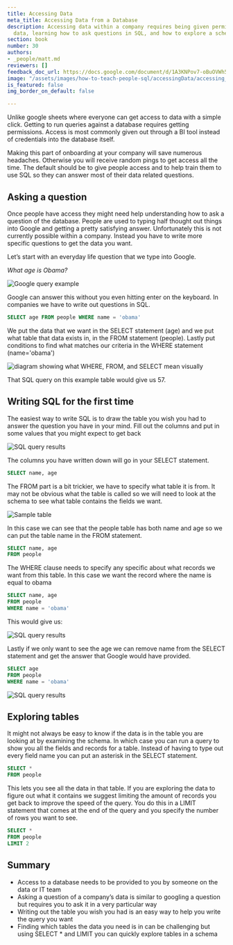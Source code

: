 ```yaml
---
title: Accessing Data
meta_title: Accessing Data from a Database
description: Accessing data within a company requires being given permission to the
  data, learning how to ask questions in SQL, and how to explore a schema.
section: book
number: 30
authors:
- _people/matt.md
reviewers: []
feedback_doc_url: https://docs.google.com/document/d/1A3KNPov7-oBuOVWh553DTYXZxip6tw7NvW1q_ED3fI4/edit?usp=sharing
image: "/assets/images/how-to-teach-people-sql/accessingData/accessing_1.png"
is_featured: false
img_border_on_default: false

---
```

Unlike google sheets where everyone can get access to data with a simple click. Getting to run queries against a database requires getting permissions. Access is most commonly given out through a BI tool instead of credentials into the database itself.

Making this part of onboarding at your company will save numerous headaches. Otherwise you will receive random pings to get access all the time. The default should be to give people access and to help train them to use SQL so they can answer most of their data related questions.

## Asking a question

Once people have access they might need help understanding how to ask a question of the database. People are used to typing half thought out things into Google and getting a pretty satisfying answer. Unfortunately this is not currently possible within a company. Instead you have to write more specific questions to get the data you want.

Let’s start with an everyday life question that we type into Google.

_What age is Obama?_

![Google query example](/assets/images/how-to-teach-people-sql/accessingData/accessing_1.png)

Google can answer this without you even hitting enter on the keyboard. In companies we have to write out questions in SQL.

```sql
SELECT age FROM people WHERE name = 'obama'
```

We put the data that we want in the SELECT statement (age) and we put what table that data exists in, in the FROM statement (people). Lastly put conditions to find what matches our criteria in the WHERE statement (name='obama')

![diagram showing what WHERE, FROM, and SELECT mean visually](/assets/images/how-to-teach-people-sql/accessingData/accessing_2.png)

That SQL query on this example table would give us 57.

## Writing SQL for the first time

The easiest way to write SQL is to draw the table you wish you had to answer the question you have in your mind. Fill out the columns and put in some values that you might expect to get back

![SQL query results](/assets/images/how-to-teach-people-sql/accessingData/accessing_3.png)

The columns you have written down will go in your SELECT statement.

```sql
SELECT name, age
```

The FROM part is a bit trickier, we have to specify what table it is from. It may not be obvious what the table is called so we will need to look at the schema to see what table contains the fields we want.

![Sample table](/assets/images/how-to-teach-people-sql/accessingData/accessing_4.png)

In this case we can see that the people table has both name and age so we can put the table name in the FROM statement.

```sql
SELECT name, age
FROM people
```

The WHERE clause needs to specify any specific about what records we want from this table. In this case we want the record where the name is equal to obama

```sql
SELECT name, age
FROM people
WHERE name = 'obama'
```

This would give us:

![SQL query results](/assets/images/how-to-teach-people-sql/accessingData/accessing_5.png)

Lastly if we only want to see the age we can remove name from the SELECT statement and get the answer that Google would have provided.

```sql
SELECT age
FROM people
WHERE name = 'obama'
```

![SQL query results](/assets/images/how-to-teach-people-sql/accessingData/accessing_6.png)

## Exploring tables

It might not always be easy to know if the data is in the table you are looking at by examining the schema. In which case you can run a query to show you all the fields and records for a table. Instead of having to type out every field name you can put an asterisk in the SELECT statement.

```sql
SELECT *
FROM people
```

This lets you see all the data in that table. If you are exploring the data to figure out what it contains we suggest limiting the amount of records you get back to improve the speed of the query. You do this in a LIMIT statement that comes at the end of the query and you specify the number of rows you want to see.

```sql
SELECT *
FROM people
LIMIT 2
```

## Summary

* Access to a database needs to be provided to you by someone on the data or IT team
* Asking a question of a company’s data is similar to googling a question but requires you to ask it in a very particular way
* Writing out the table you wish you had is an easy way to help you write the query you want
* Finding which tables the data you need is in can be challenging but using SELECT * and LIMIT you can quickly explore tables in a schema
